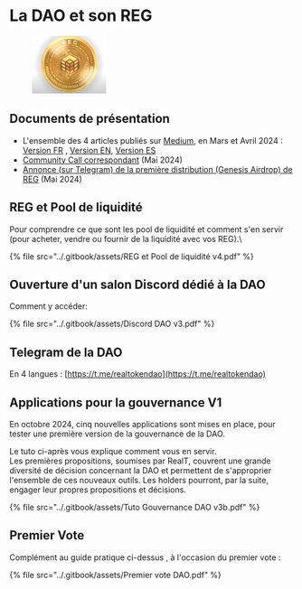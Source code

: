 # La DAO et son REG

<figure><img src="../.gitbook/assets/image (265).png" alt="" width="131"><figcaption></figcaption></figure>

## Documents de présentation

* L'ensemble des 4 articles publiés sur [Medium](https://medium.com/@realtplatform), en Mars et Avril 2024 :  [Version FR](https://drive.google.com/file/d/15qJMlREYjhYeYQubP1sAE8HCOFhsh6K6) , [Version EN](https://drive.google.com/file/d/1YE\_pWhSCHaTPfDW55U4uBYjrErOtyHp6), [Version ES](https://drive.google.com/file/d/15ujjaXpvLIFPN9GQ0u2FzUWdh5an2o3S)
* [Community Call correspondant](https://www.youtube.com/watch?v=F-n7PQNDRds\&ab\_channel=RealT) (Mai 2024)
* [Annonce (sur Telegram) de la première distribution (Genesis Airdrop) de REG](https://t.me/Communication\_RealT\_FR/1165) (Mai 2024)

## REG et Pool de liquidité

Pour comprendre ce que sont les pool de liquidité et comment s'en servir (pour acheter, vendre ou fournir de la liquidité avec vos REG).\


{% file src="../.gitbook/assets/REG et Pool de liquidité v4.pdf" %}

## Ouverture d'un salon Discord dédié à la DAO

Comment y accéder:&#x20;

{% file src="../.gitbook/assets/Discord DAO v3.pdf" %}

## Telegram de la DAO

En 4 langues : [https://t.me/realtokendao](https://t.me/realtokendao)

## Applications pour la gouvernance V1

En octobre 2024, cinq nouvelles applications sont mises en place, pour tester une première version de la gouvernance de la DAO.

Le tuto ci-après vous explique comment vous en servir. \
Les premières propositions, soumises par RealT, couvrent une grande diversité de décision concernant la DAO et permettent de s'approprier l'ensemble de ces nouveaux outils. Les holders pourront, par la suite, engager leur propres propositions et décisions.

{% file src="../.gitbook/assets/Tuto Gouvernance DAO v3b.pdf" %}

## Premier Vote&#x20;

Complément au guide pratique ci-dessus , à l'occasion du premier vote :&#x20;

{% file src="../.gitbook/assets/Premier vote DAO.pdf" %}
